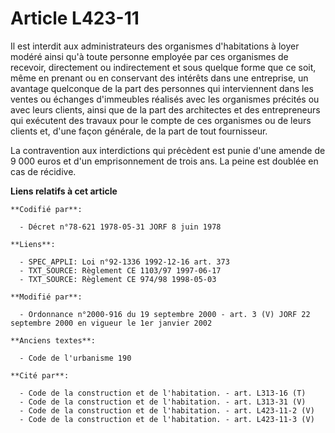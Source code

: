 # Article L423-11

Il est interdit aux administrateurs des organismes d'habitations à loyer modéré ainsi qu'à toute personne employée par ces
organismes de recevoir, directement ou indirectement et sous quelque forme que ce soit, même en prenant ou en conservant des
intérêts dans une entreprise, un avantage quelconque de la part des personnes qui interviennent dans les ventes ou échanges
d'immeubles réalisés avec les organismes précités ou avec leurs clients, ainsi que de la part des architectes et des
entrepreneurs qui exécutent des travaux pour le compte de ces organismes ou de leurs clients et, d'une façon générale, de la
part de tout fournisseur.

La contravention aux interdictions qui précèdent est punie d'une amende de 9 000 euros et d'un emprisonnement de trois ans.
La peine est doublée en cas de récidive.

**Liens relatifs à cet article**

	**Codifié par**:

	  - Décret n°78-621 1978-05-31 JORF 8 juin 1978

	**Liens**:

	  - SPEC_APPLI: Loi n°92-1336 1992-12-16 art. 373
	  - TXT_SOURCE: Règlement CE 1103/97 1997-06-17
	  - TXT_SOURCE: Règlement CE 974/98 1998-05-03

	**Modifié par**:

	  - Ordonnance n°2000-916 du 19 septembre 2000 - art. 3 (V) JORF 22 septembre 2000 en vigueur le 1er janvier 2002

	**Anciens textes**:

	  - Code de l'urbanisme 190

	**Cité par**:

	  - Code de la construction et de l'habitation. - art. L313-16 (T)
	  - Code de la construction et de l'habitation. - art. L313-31 (V)
	  - Code de la construction et de l'habitation. - art. L423-11-2 (V)
	  - Code de la construction et de l'habitation. - art. L423-11-3 (V)
